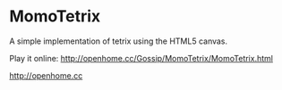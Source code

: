MomoTetrix
==========

A simple implementation of tetrix using the HTML5 canvas. 

Play it online: http://openhome.cc/Gossip/MomoTetrix/MomoTetrix.html

http://openhome.cc

